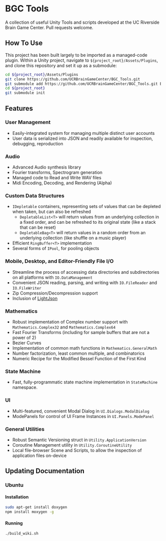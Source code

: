 # BGC Tools

A collection of useful Unity Tools and scripts developed at the UC Riverside Brain Game Center.  Pull requests welcome.

## How To Use

This project has been built largely to be imported as a managed-code plugin.  Within a Unity project, navigate to `${project_root}/Assets/Plugins`, and clone this repository and set it up as a submodule:

```sh
cd ${project_root}/Assets/Plugins
git clone https://github.com/UCRBrainGameCenter/BGC_Tools.git 
git submodule add https://github.com/UCRBrainGameCenter/BGC_Tools.git BGC_Tools
cd ${project_root}
git submodule init
```

## Features

### User Management

* Easily-integrated system for managing multiple distinct user accounts
* User data is serialized into JSON and readily available for inspection, debugging, reproduction

### Audio

* Advanced Audio synthesis library
* Fourier transforms, Spectrogram generation
* Managed code to Read and Write WAV files
* Midi Encoding, Decoding, and Rendering (Alpha)

### Custom Data Structures

* `IDepletable` containers, representing sets of values that can be depleted when taken, but can also be refreshed
  * `DepletableList<T>` will return values from an underlying collection in a fixed order, and can be refreshed to its original state (like a stack that can be reset)
  * `DepletableBag<T>` will return values in a random order from an underlying collection (like shuffle on a music player)
* Efficient `RingBuffer<T>` implementation
* Several forms of `IPool`, for pooling objects

### Mobile, Desktop, and Editor-Friendly File I/O

* Streamline the process of accessing data directories and subdirectories on all platforms with `IO.DataManagement`
* Convenient JSON reading, parsing, and writing with `IO.FileReader` and `IO.FileWriter`
* Zip Compression/Decompression support
* Inclusion of [LightJson](https://github.com/MarcosLopezC/LightJson)

### Mathematics

* Robust implementation of Complex number support with `Mathematics.Complex32` and `Mathematics.Complex64`
* Fast Fourier Transforms (including for sample buffers that are not a power of 2)
* Bezier Curves
* Implementation of common math functions in `Mathematics.GeneralMath`
* Number factorization, least common multiple, and combinatorics
* Numeric Recipe for the Modified Bessel Function of the First Kind

### State Machine

* Fast, fully-programmatic state machine implementation in `StateMachine` namespace.

### UI

* Multi-featured, convenient Modal Dialog in `UI.Dialogs.ModalDialog`
* ModePanels for control of UI Frame Instances in `UI.Panels.ModePanel`

### General Utilities

* Robust Semantic Versioning struct in `Utility.ApplicationVersion`
* Coroutine Management utility in `Utility.CoroutineUtility`
* Local file-browser Scene and Scripts, to allow the inspection of application files on-device

## Updating Documentation

### Ubuntu 

#### Installation

```sh
sudo apt-get install doxygen
npm install moxygen -g
```

#### Running

```sh
./build_wiki.sh
```
